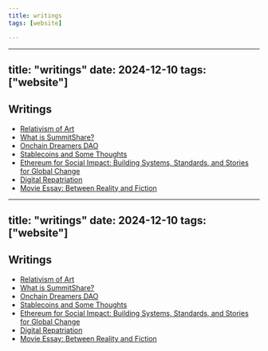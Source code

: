 ```yaml
---
title: writings
tags: [website]

---
```


---
title: "writings"
date: 2024-12-10
tags: ["website"]
---


## Writings

- [Relativism of Art](https://hackmd.io/@Taombawkry/rkYz3ZPyC)
- [What is SummitShare?](https://summitshare.co/blog/HyyljFKaa)
- [Onchain Dreamers DAO](https://substack.com/@dreamersdigest)
- [Stablecoins and Some Thoughts](https://hackmd.io/@Taombawkry/S1LXDYteR)
- [Ethereum for Social Impact: Building Systems, Standards, and Stories for Global Change](https://hackmd.io/@Taombawkry/BJVrI4DXke)
- [Digital Repatriation](https://blog.ethereum.org/2024/12/09/digital-repatriation)
- [Movie Essay: Between Reality and Fiction](https://hackmd.io/@Taombawkry/rJRYMi7Jll)
---
title: "writings"
date: 2024-12-10
tags: ["website"]
---


## Writings

- [Relativism of Art](https://hackmd.io/@Taombawkry/rkYz3ZPyC)
- [What is SummitShare?](https://summitshare.co/blog/HyyljFKaa)
- [Onchain Dreamers DAO](https://substack.com/@dreamersdigest)
- [Stablecoins and Some Thoughts](https://hackmd.io/@Taombawkry/S1LXDYteR)
- [Ethereum for Social Impact: Building Systems, Standards, and Stories for Global Change](https://hackmd.io/@Taombawkry/BJVrI4DXke)
- [Digital Repatriation](https://blog.ethereum.org/2024/12/09/digital-repatriation)
- [Movie Essay: Between Reality and Fiction](https://hackmd.io/@Taombawkry/rJRYMi7Jll)

